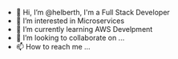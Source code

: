 - 👋 Hi, I’m @helberth, I'm a Full Stack Developer
- 👀 I’m interested in Microservices
- 🌱 I’m currently learning AWS Develpment
- 💞️ I’m looking to collaborate on ...
- 📫 How to reach me ...

<!---
helberth/helberth is a ✨ special ✨ repository because its `README.md` (this file) appears on your GitHub profile.
You can click the Preview link to take a look at your changes.
--->
